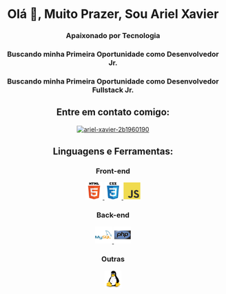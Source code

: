 <h1 align="center">Olá 👋, Muito Prazer, Sou Ariel Xavier</h1>
<h3 align="center">Apaixonado por Tecnologia</h3>
<h3 align="center">Buscando minha Primeira Oportunidade como Desenvolvedor Jr.</h3>
<h3 align="center">Buscando minha Primeira Oportunidade como Desenvolvedor Fullstack Jr.</h3>


<h2 align="center">Entre em contato comigo:</h2>
<p align="center">
  <a href="https://linkedin.com/in/ariel-xavier-2b1960190/" target="blank"><img align="center" src="https://raw.githubusercontent.com/rahuldkjain/github-profile-readme-generator/master/src/images/icons/Social/linked-in-alt.svg" alt="ariel-xavier-2b1960190" height="30" width="40" /></a>
</p>
<h2 align="center">Linguagens e Ferramentas:</h2>
<div>
  <h3 align="center">Front-end</h3>
  <p align="center">
    <a href="https://www.w3.org/html/" target="_blank">
      <img src="https://raw.githubusercontent.com/devicons/devicon/master/icons/html5/html5-original-wordmark.svg" alt="html5" width="40" height="40"/>
    </a>
    <a href="https://www.w3schools.com/css/" target="_blank">
      <img src="https://raw.githubusercontent.com/devicons/devicon/master/icons/css3/css3-original-wordmark.svg" alt="css3" width="40" height="40"/>
    </a>
    <a href="https://developer.mozilla.org/en-US/docs/Web/JavaScript" target="_blank">
      <img src="https://raw.githubusercontent.com/devicons/devicon/master/icons/javascript/javascript-original.svg" alt="javascript" width="40" height="40"/>
    </a>
  </p>
  <h3 align="center">Back-end</h3>
  <p align="center">
    <a href="https://www.mysql.com/" target="_blank">
      <img src="https://raw.githubusercontent.com/devicons/devicon/master/icons/mysql/mysql-original-wordmark.svg" alt="mysql" width="40" height="40"/>
    </a>
    <a href="https://www.php.net" target="_blank">
      <img src="https://raw.githubusercontent.com/devicons/devicon/master/icons/php/php-original.svg" alt="php" width="40" height="40"/>
    </a>
  </p>
  <h3 align="center">Outras</h3>
  <p align="center">
    </a>
    <a href="https://www.linux.org/" target="_blank">
      <img src="https://raw.githubusercontent.com/devicons/devicon/master/icons/linux/linux-original.svg" alt="linux" width="40" height="40"/>
    </a>
  </p>
<div>
